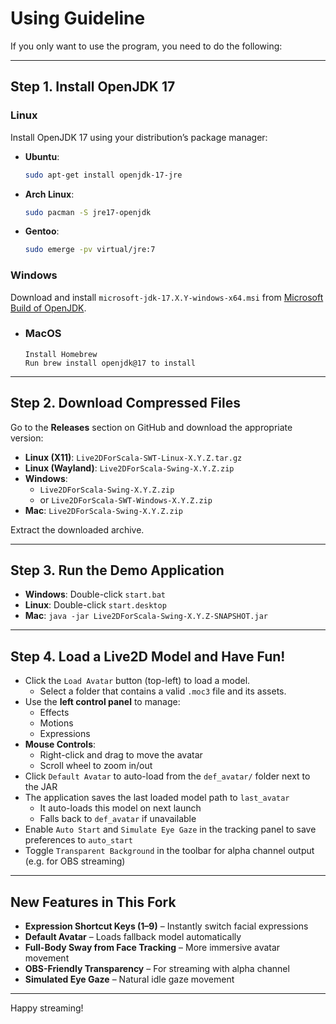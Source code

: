 # Using Guideline

If you only want to use the program, you need to do the following:


---

##  Step 1. Install OpenJDK 17

### Linux

Install OpenJDK 17 using your distribution’s package manager:

- **Ubuntu**:
  ```bash
  sudo apt-get install openjdk-17-jre
  ```

- **Arch Linux**:
  ```bash
  sudo pacman -S jre17-openjdk
  ```

- **Gentoo**:
  ```bash
  sudo emerge -pv virtual/jre:7
  ```

### Windows

Download and install `microsoft-jdk-17.X.Y-windows-x64.msi` from [Microsoft Build of OpenJDK](https://learn.microsoft.com/en-us/java/openjdk/download).

- ###  MacOS
      Install Homebrew
      Run brew install openjdk@17 to install
          


---

##  Step 2. Download Compressed Files

Go to the **Releases** section on GitHub and download the appropriate version:

- **Linux (X11)**: `Live2DForScala-SWT-Linux-X.Y.Z.tar.gz`
- **Linux (Wayland)**: `Live2DForScala-Swing-X.Y.Z.zip`
- **Windows**:
  - `Live2DForScala-Swing-X.Y.Z.zip`
  - or `Live2DForScala-SWT-Windows-X.Y.Z.zip`
-  **Mac**: `Live2DForScala-Swing-X.Y.Z.zip`

Extract the downloaded archive.

---

##  Step 3. Run the Demo Application

- **Windows**: Double-click `start.bat`
- **Linux**: Double-click `start.desktop`
-  **Mac**: `java -jar Live2DForScala-Swing-X.Y.Z-SNAPSHOT.jar`

---

##  Step 4. Load a Live2D Model and Have Fun!

- Click the `Load Avatar` button (top-left) to load a model.
  - Select a folder that contains a valid `.moc3` file and its assets.
- Use the **left control panel** to manage:
  - Effects
  - Motions
  - Expressions
- **Mouse Controls**:
  - Right-click and drag to move the avatar
  - Scroll wheel to zoom in/out
- Click `Default Avatar` to auto-load from the `def_avatar/` folder next to the JAR
- The application saves the last loaded model path to `last_avatar`
  - It auto-loads this model on next launch
  - Falls back to `def_avatar` if unavailable
- Enable `Auto Start` and `Simulate Eye Gaze` in the tracking panel to save preferences to `auto_start`
- Toggle `Transparent Background` in the toolbar for alpha channel output (e.g. for OBS streaming)

---

##  New Features in This Fork

- **Expression Shortcut Keys (1–9)** – Instantly switch facial expressions
- **Default Avatar** – Loads fallback model automatically
- **Full-Body Sway from Face Tracking** – More immersive avatar movement
- **OBS-Friendly Transparency** – For streaming with alpha channel
- **Simulated Eye Gaze** – Natural idle gaze movement

---

Happy streaming!